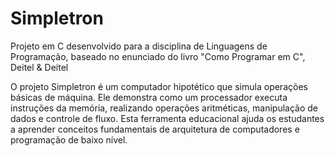 # Simpletron
Projeto em C desenvolvido para a disciplina de Linguagens de Programação, baseado no enunciado do livro "Como Programar em C", Deitel &amp; Deitel

O projeto Simpletron é um computador hipotético que simula operações básicas de máquina. Ele demonstra como um processador executa instruções da memória, realizando operações aritméticas, manipulação de dados e controle de fluxo. Esta ferramenta educacional ajuda os estudantes a aprender conceitos fundamentais de arquitetura de computadores e programação de baixo nível.
